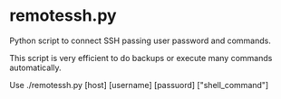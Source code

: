 remotessh.py
=============

Python script to connect SSH passing user password and commands.

This script is very efficient to do backups or execute many commands automatically.

Use
./remotessh.py [host] [username] [passuord] ["shell_command"]
